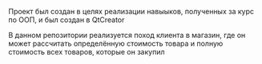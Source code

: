 Проект был создан в целях реализации навыыков, полученных за курс по ООП, и был создан в QtCreator 

В данном репозитории реализуется поход клиента в магазин, где он может рассчитать определённую стоимость товара и полную стоимость всех товаров, которые он закупил
